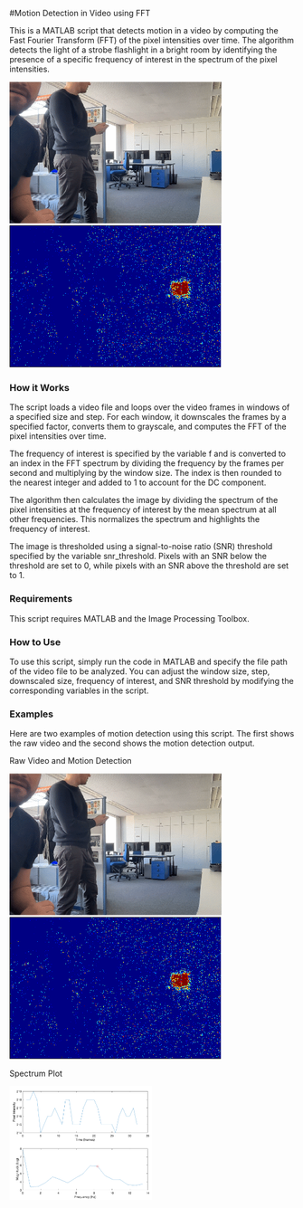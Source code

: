 #Motion Detection in Video using FFT

This is a MATLAB script that detects motion in a video by computing the Fast Fourier Transform (FFT) of the pixel intensities over time. The algorithm detects the light of a strobe flashlight in a bright room by identifying the presence of a specific frequency of interest in the spectrum of the pixel intensities.

<img src="raw.gif " alt="raw" style="width: 200pix;"/><img src="detection.gif" alt="detection" style="width: 200pix;"/>

### How it Works
The script loads a video file and loops over the video frames in windows of a specified size and step. For each window, it downscales the frames by a specified factor, converts them to grayscale, and computes the FFT of the pixel intensities over time.

The frequency of interest is specified by the variable f and is converted to an index in the FFT spectrum by dividing the frequency by the frames per second and multiplying by the window size. The index is then rounded to the nearest integer and added to 1 to account for the DC component.

The algorithm then calculates the image by dividing the spectrum of the pixel intensities at the frequency of interest by the mean spectrum at all other frequencies. This normalizes the spectrum and highlights the frequency of interest.

The image is thresholded using a signal-to-noise ratio (SNR) threshold specified by the variable snr_threshold. Pixels with an SNR below the threshold are set to 0, while pixels with an SNR above the threshold are set to 1.

### Requirements
This script requires MATLAB and the Image Processing Toolbox.

### How to Use
To use this script, simply run the code in MATLAB and specify the file path of the video file to be analyzed. You can adjust the window size, step, downscaled size, frequency of interest, and SNR threshold by modifying the corresponding variables in the script.

### Examples
Here are two examples of motion detection using this script. The first shows the raw video and the second shows the motion detection output.

Raw Video and Motion Detection


<img src="raw.gif " alt="raw" style="width: 200pix;"/>

<img src="detection.gif" alt="detection" style="width: 200pix;"/>

Spectrum Plot

<img src="spectrum.png" alt=" spectrum" style="width: 50%;"/>
